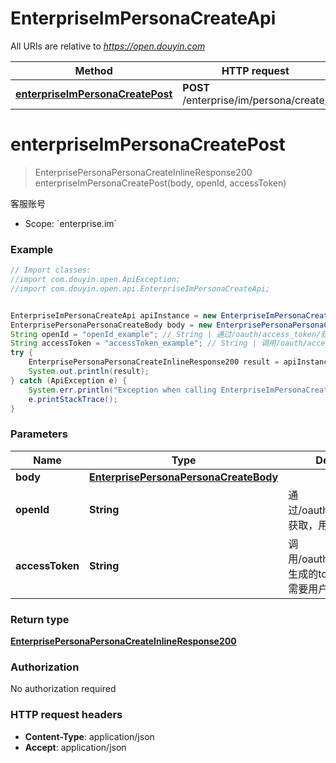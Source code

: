 # EnterpriseImPersonaCreateApi

All URIs are relative to *https://open.douyin.com*

Method | HTTP request | Description
------------- | ------------- | -------------
[**enterpriseImPersonaCreatePost**](EnterpriseImPersonaCreateApi.md#enterpriseImPersonaCreatePost) | **POST** /enterprise/im/persona/create/ | 客服账号

<a name="enterpriseImPersonaCreatePost"></a>
# **enterpriseImPersonaCreatePost**
> EnterprisePersonaPersonaCreateInlineResponse200 enterpriseImPersonaCreatePost(body, openId, accessToken)

客服账号

* Scope: &#x60;enterprise.im&#x60; 

### Example
```java
// Import classes:
//import com.douyin.open.ApiException;
//import com.douyin.open.api.EnterpriseImPersonaCreateApi;


EnterpriseImPersonaCreateApi apiInstance = new EnterpriseImPersonaCreateApi();
EnterprisePersonaPersonaCreateBody body = new EnterprisePersonaPersonaCreateBody(); // EnterprisePersonaPersonaCreateBody | 
String openId = "openId_example"; // String | 通过/oauth/access_token/获取，用户唯一标志
String accessToken = "accessToken_example"; // String | 调用/oauth/access_token/生成的token，此token需要用户授权。
try {
    EnterprisePersonaPersonaCreateInlineResponse200 result = apiInstance.enterpriseImPersonaCreatePost(body, openId, accessToken);
    System.out.println(result);
} catch (ApiException e) {
    System.err.println("Exception when calling EnterpriseImPersonaCreateApi#enterpriseImPersonaCreatePost");
    e.printStackTrace();
}
```

### Parameters

Name | Type | Description  | Notes
------------- | ------------- | ------------- | -------------
 **body** | [**EnterprisePersonaPersonaCreateBody**](EnterprisePersonaPersonaCreateBody.md)|  |
 **openId** | **String**| 通过/oauth/access_token/获取，用户唯一标志 |
 **accessToken** | **String**| 调用/oauth/access_token/生成的token，此token需要用户授权。 |

### Return type

[**EnterprisePersonaPersonaCreateInlineResponse200**](EnterprisePersonaPersonaCreateInlineResponse200.md)

### Authorization

No authorization required

### HTTP request headers

 - **Content-Type**: application/json
 - **Accept**: application/json

